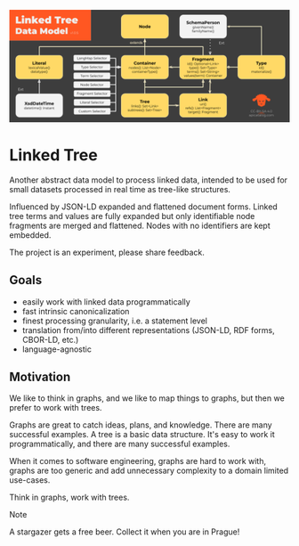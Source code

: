 ![Data Model](/doc/linked-tree-data-model-v1.0.5.png)

# Linked Tree

Another abstract data model to process linked data, intended to be used for small datasets processed in real time as tree-like structures. 

Influenced by JSON-LD expanded and flattened document forms. Linked tree terms and values are fully expanded but only identifiable node fragments are merged and flattened. Nodes with no identifiers are kept embedded.

The project is an experiment, please share feedback.

## Goals

  * easily work with linked data programmatically  
  * fast intrinsic canonicalization
  * finest processing granularity, i.e. a statement level
  * translation from/into different representations (JSON-LD, RDF forms, CBOR-LD, etc.)
  * language-agnostic

## Motivation
We like to think in graphs, and we like to map things to graphs, but then we prefer to work with trees.

Graphs are great to catch ideas, plans, and knowledge. There are many successful examples. A tree is a basic data structure. It's easy to work it programmatically, and there are many successful examples.

When it comes to software engineering, graphs are hard to work with, graphs are too generic and add unnecessary complexity to a domain limited use-cases.

Think in graphs, work with trees.

> [!NOTE]
> A stargazer gets a free beer. Collect it when you are in Prague!

